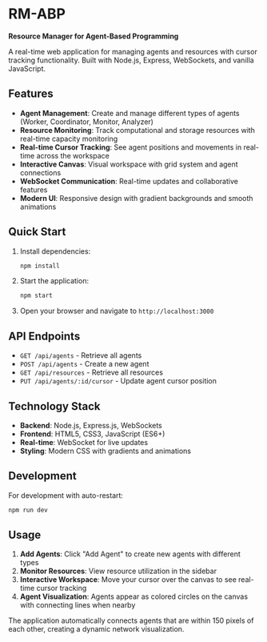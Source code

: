 # RM-ABP
**Resource Manager for Agent-Based Programming**

A real-time web application for managing agents and resources with cursor tracking functionality. Built with Node.js, Express, WebSockets, and vanilla JavaScript.

## Features

- **Agent Management**: Create and manage different types of agents (Worker, Coordinator, Monitor, Analyzer)
- **Resource Monitoring**: Track computational and storage resources with real-time capacity monitoring
- **Real-time Cursor Tracking**: See agent positions and movements in real-time across the workspace
- **Interactive Canvas**: Visual workspace with grid system and agent connections
- **WebSocket Communication**: Real-time updates and collaborative features
- **Modern UI**: Responsive design with gradient backgrounds and smooth animations

## Quick Start

1. Install dependencies:
   ```bash
   npm install
   ```

2. Start the application:
   ```bash
   npm start
   ```

3. Open your browser and navigate to `http://localhost:3000`

## API Endpoints

- `GET /api/agents` - Retrieve all agents
- `POST /api/agents` - Create a new agent
- `GET /api/resources` - Retrieve all resources
- `PUT /api/agents/:id/cursor` - Update agent cursor position

## Technology Stack

- **Backend**: Node.js, Express.js, WebSockets
- **Frontend**: HTML5, CSS3, JavaScript (ES6+)
- **Real-time**: WebSocket for live updates
- **Styling**: Modern CSS with gradients and animations

## Development

For development with auto-restart:
```bash
npm run dev
```

## Usage

1. **Add Agents**: Click "Add Agent" to create new agents with different types
2. **Monitor Resources**: View resource utilization in the sidebar
3. **Interactive Workspace**: Move your cursor over the canvas to see real-time cursor tracking
4. **Agent Visualization**: Agents appear as colored circles on the canvas with connecting lines when nearby

The application automatically connects agents that are within 150 pixels of each other, creating a dynamic network visualization. 
